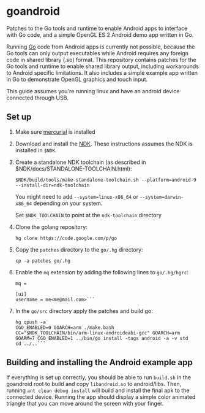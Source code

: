 goandroid
=========

Patches to the Go tools and runtime to enable Android apps to interface with Go code, and a simple OpenGL ES 2 Android demo app written in Go.

Running [Go](http://golang.org) code from Android apps is currently not possible, because the Go tools can only output executables while Android requires any foreign code in shared library (.so) format. This repository contains patches for the Go tools and runtime to enable shared library output, including workarounds to Android specific limitations. It also includes a simple example app written in Go to demonstrate OpenGL graphics and touch input.

This guide assumes you're running linux and have an android device connected through USB.

Set up
------

1. Make sure [mercurial](http://mercurial.selenic.com/) is installed
2. Download and install the [NDK](http://developer.android.com/tools/sdk/ndk/index.html). These instructions assumes the NDK is installed in `$NDK`.
3. Create a standalone NDK toolchain (as described in $NDK/docs/STANDALONE-TOOLCHAIN.html):

	`$NDK/build/tools/make-standalone-toolchain.sh --platform=android-9 --install-dir=ndk-toolchain`

	You might need to add `--system=linux-x86_64` or `--system=darwin-x86_64` depending on your system.

	Set `$NDK_TOOLCHAIN` to point at the `ndk-toolchain` directory

3. Clone the golang repository:

	`hg clone https://code.google.com/p/go`

4. Copy the `patches` directory  to the `go/.hg` directory:

	`cp -a patches go/.hg`

5. Enable the `mq` extension by adding the following lines to `go/.hg/hgrc`:

	```[extensions]  
	mq =  

	[ui]  
	username = me<me@mail.com>```

6. In the `go/src` directory apply the patches and build go:

	```cd go/src  
	hg qpush -a  
	CGO_ENABLED=0 GOARCH=arm ./make.bash  
	CC="$NDK_TOOLCHAIN/bin/arm-linux-androideabi-gcc" GOARCH=arm GOARM=7 CGO_ENABLED=1 ../bin/go install -tags android -a -v std  
	cd ../..```

Building and installing the Android example app
------------

If everything is set up correctly, you should be able to run `build.sh` in the goandroid root to build and copy `libandroid.so` to android/libs. Then, running `ant clean debug install` will build and install the final apk to the connected device. Running the app should display a simple color animated triangle that you can move around the screen with your finger.

